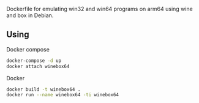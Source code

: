 Dockerfile for emulating win32 and win64 programs on arm64 using wine and box in Debian.

## Using
Docker compose
```bash
docker-compose -d up 
docker attach winebox64
```
Docker
```bash
docker build -t winebox64 . 
docker run --name winebox64 -ti winebox64
```
